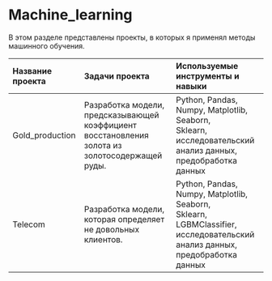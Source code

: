 # Machine_learning
В этом разделе представлены проекты, в которых я применял методы машинного обучения.
  
| Название проекта | Задачи проекта | Используемые инструменты и навыки |
|:---|:---|:---|
| Gold_production | Разработка модели, предсказывающей коэффициент <br> восстановления золота из золотосодержащей руды. | Python, Pandas, Numpy, Matplotlib, Seaborn, <br> Sklearn, исследовательский анализ данных, <br> предобработка данных |
| Telecom | Разработка модели, которая определяет не довольных клиентов. | Python, Pandas, Numpy, Matplotlib, Seaborn, <br> Sklearn, LGBMClassifier, исследовательский анализ данных, <br> предобработка данных |
